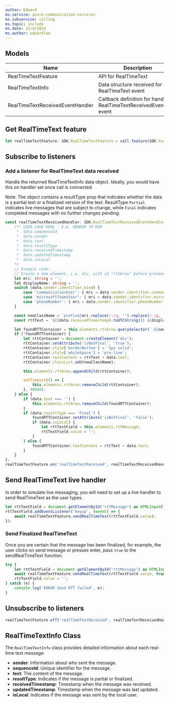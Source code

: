 ```yaml
---
author: Edward
ms.service: azure-communication-services
ms.subservice: calling
ms.topic: include
ms.date: 12/4/2024
ms.author: edwardlee
---
```


## Models
| Name | Description |
| ---- | ----------- |
| RealTimeTextFeature | API for RealTimeText |
| RealTimeTextInfo | Data structure received for each RealTimeText event |
| RealTimeTextReceivedEventHandler | Callback definition for handling RealTimeTextReceivedEventType event |

## Get RealTimeText feature

``` typescript
let realTimeTextFeature: SDK.RealTimeTextFeature = call.feature(SDK.Features.RealTimeText);
```

## Subscribe to listeners

### Add a listener for RealTimeText data received
Handle the returned RealTimeTextInfo data object. Ideally, you would have this on handler set once call is connected.

Note: The object contains a resultType prop that indicates whether the data is a partial text or a finalized version of the text. ResultType `Partial` indicates live messages that are subject to change, while `Final` indicates completed messages with no further changes pending.

```typescript
const realTimeTextReceivedHandler: SDK.RealTimeTextReceivedEventHandler = (data: SDK.RealTimeTextInfo) => { 
    /** USER CODE HERE - E.G. RENDER TO DOM 
     *  data.sequenceId
     *  data.sender
     *  data.text
     *  data.resultType
     *  data.receivedTimestamp
     *  data.updatedTimestamp
     *  data.isLocal
    */
    // Example code:
    // Create a dom element, i.e. div, with id "rttArea" before proceeding with the sample code
    let mri: string = '';
    let displayName: string = '';
    switch (data.sender.identifier.kind) {
        case 'communicationUser': { mri = data.sender.identifier.communicationUserId; displayName = data.sender.displayName; break; }
        case 'microsoftTeamsUser': { mri = data.sender.identifier.microsoftTeamsUserId; displayName = data.sender.displayName; break; }
        case 'phoneNumber': { mri = data.sender.identifier.phoneNumber;  displayName = data.sender.displayName; break; }
    }

    const newClassName = `prefix${mri.replace(/:/g, '').replace(/-/g, '').replace(/\+/g, '')}`;
    const rttText = `${(data.receivedTimestamp).toUTCString()} ${displayName ?? mri}: `;

    let foundRTTContainer = this.elements.rttArea.querySelector(`.${newClassName}[isNotFinal='true']`);
    if (!foundRTTContainer) {
        let rttContainer = document.createElement('div');
        rttContainer.setAttribute('isNotFinal', 'true');
        rttContainer.style['borderBottom'] = '1px solid';
        rttContainer.style['whiteSpace'] = 'pre-line';
        rttContainer.textContent = rttText + data.text;
        rttContainer.classList.add(newClassName);

        this.elements.rttArea.appendChild(rttContainer);

        setTimeout(() => {
            this.elements.rttArea.removeChild(rttContainer);
        }, 40000);
    } else {
        if (data.text === '') {
            this.elements.rttArea.removeChild(foundRTTContainer);
        }
        if (data.resultType === 'Final') {
            foundRTTContainer.setAttribute('isNotFinal', 'false');
            if (data.isLocal) {
                let rttTextField = this.elements.rttMessage;
                rttTextField.value = '';
            }
        } else {
            foundRTTContainer.textContent = rttText + data.text;
        }
    }
}; 
realTimeTextFeature.on('realTimeTextReceived', realTimeTextReceivedHandler); 
```

## Send RealTimeText live handler
In order to simulate live messaging, you will need to set up a live handler to send RealTimeText as the user types.

```typescript
let rttTextField = document.getElementById("rttMessage") as HTMLInputElement;
rttTextField.addEventListener('keyup', (event) => {
    await realTimeTextFeature.sendRealTimeText(rttTextField.value);
});
```

### Send Finalized RealTimeText
Once you are certain that the message has been finalized, for example, the user clicks on send message or presses enter, pass `true` to the sendRealTimeText function.
``` typescript
try {
    let rttTextField = document.getElementById("rttMessage") as HTMLInputElement;
    await realTimeTextFeature.sendRealTimeText(rttTextField.value, true);
    rttTextField.value = '';
} catch (e) {
    console.log('ERROR Send RTT failed', e);
}
```

## Unsubscribe to listeners
```typescript
realTimeTextFeature.off('realTimeTextReceived', realTimeTextReceivedHandler); 
```

## RealTimeTextInfo Class

The `RealTimeTextInfo` class provides detailed information about each real-time text message:

- **sender**: Information about who sent the message.
- **sequenceId**: Unique identifier for the message.
- **text**: The content of the message.
- **resultType**: Indicates if the message is partial or finalized.
- **receivedTimestamp**: Timestamp when the message was received.
- **updatedTimestamp**: Timestamp when the message was last updated.
- **isLocal**: Indicates if the message was sent by the local user.
